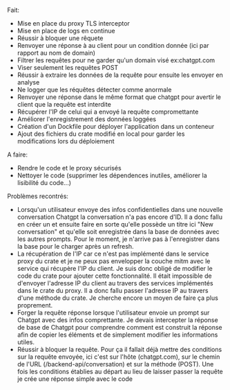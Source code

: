 Fait:
- Mise en place du proxy TLS interceptor
- Mise en place de logs en continue
- Réussir à bloquer une rêquete
- Renvoyer une réponse à au client pour un condition donnée (ici par rapport au nom de domain)
- Filtrer les requêtes pour ne garder qu'un domain visé ex:chatgpt.com
- Viser seulement les requêtes POST
- Réussir à extraire les données de la requête pour ensuite les envoyer en analyse
- Ne logger que les réquêtes détecter comme anormale
- Renvoyer une réponse dans le même format que chatgpt pour avertir le client que la requête est interdite
- Récupérer l'IP de celui qui a envoyé la requête compromettante
- Améliorer l'enregistrement des données loggées
- Création d'un Dockfile pour déployer l'application dans un conteneur
- Ajout des fichiers du crate modifié en local pour garder les modifications lors du déploiement

A faire: 
- Rendre le code et le proxy sécurisés
- Nettoyer le code (supprimer les dépendences inutiles, améliorer la lisibilité du code...)

Problèmes recontrés: 
- Lorsqu'un utilisateur envoye des infos confidentielles dans une nouvelle conversation Chatgpt
la conversation n'a pas encore d'ID. Il a donc fallu en créer un et ensuite faire en sorte qu'elle possède un
titre ici "New conversation" et qu'elle soit enregistrée dans la base de données avec les autres prompts. Pour le
moment, je n'arrive pas à l'enregistrer dans la base pour le charger après un refresh.
- La récupération de l'IP car ce n'est pas implémenté dans le service proxy
du crate et je ne peux pas envelopper la couche mitm avec le service qui récupère l'IP du client.
Je suis donc obligé de modifier le code du crate pour ajouter cette fonctionnalité. Il était impossible 
de d'envoyer l'adresse IP du client au travers des services implémentés dans le crate du proxy. Il a donc
fallu passer l'adresse IP au travers d'une méthode du crate. Je cherche encore un moyen de faire ça plus
proprement.
- Forger la requête réponse lorsque l'utilisateur envoie un prompt sur Chatgpt avec des infos
comprettante. Je devais intercepter la réponse de base de Chatgpt pour comprendre comment est construit
la réponse afin de copier les éléments et de simplement modifier les informations utiles.
- Réussir à bloquer la requête. Pour ça il fallait déjà mettre des conditions sur la requête envoyée,
ici c'est sur l'hôte (chatgpt.com), sur le chemin de l'URL (/backend-api/conversation) et sur la méthode (POST).
Une fois les conditions établies au départ au lieu de laisser passer la requête je crée une réponse simple avec
le code
